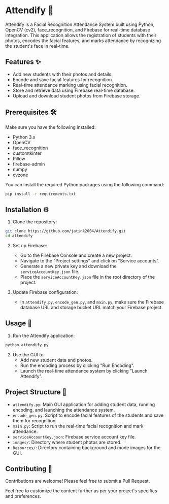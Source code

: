 # Attendify 📸

Attendify is a Facial Recognition Attendance System built using Python, OpenCV (cv2), face_recognition, and Firebase for real-time database integration. This application allows the registration of students with their photos, encodes the facial features, and marks attendance by recognizing the student's face in real-time.

## Features ✨

- Add new students with their photos and details.
- Encode and save facial features for recognition.
- Real-time attendance marking using facial recognition.
- Store and retrieve data using Firebase real-time database.
- Upload and download student photos from Firebase storage.

## Prerequisites 🛠️

Make sure you have the following installed:

- Python 3.x
- OpenCV
- face_recognition
- customtkinter
- Pillow
- firebase-admin
- numpy
- cvzone

You can install the required Python packages using the following command:

```bash
pip install -r requirements.txt
```

## Installation ⚙️

1. Clone the repository:

```bash
git clone https://github.com/jatink2004/Attendify.git
cd attendify
```

2. Set up Firebase:
   - Go to the Firebase Console and create a new project.
   - Navigate to the "Project settings" and click on "Service accounts".
   - Generate a new private key and download the `serviceAccountKey.json` file.
   - Place the `serviceAccountKey.json` file in the root directory of the project.

3. Update Firebase configuration:
   - In `attendify.py`, `encode_gen.py`, and `main.py`, make sure the Firebase database URL and storage bucket URL match your Firebase project.

## Usage 🚀

1. Run the Attendify application:

```bash
python attendify.py
```

2. Use the GUI to:
   - Add new student data and photos.
   - Run the encoding process by clicking "Run Encoding".
   - Launch the real-time attendance system by clicking "Launch Attendify".

## Project Structure 📂

- `attendify.py`: Main GUI application for adding student data, running encoding, and launching the attendance system.
- `encode_gen.py`: Script to encode facial features of the students and save them for recognition.
- `main.py`: Script to run the real-time facial recognition and mark attendance.
- `serviceAccountKey.json`: Firebase service account key file.
- `images/`: Directory where student photos are stored.
- `Resources/`: Directory containing background and mode images for the GUI.

## Contributing 🤝

Contributions are welcome! Please feel free to submit a Pull Request.

Feel free to customize the content further as per your project's specifics and preferences.


